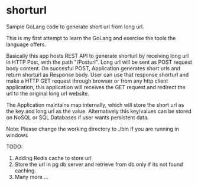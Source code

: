 # shorturl
Sample GoLang code to generate short url from long url.

This is my first attempt to learn the GoLang and exercise the tools the language offers. 

Basically this app hosts REST API to generate shorturl by receiving long url in HTTP Post, with the path "/Posturl". Long url will be sent as POST request body content.
On succesful POST, Application generates short urls and return shorturl as Response body. 
User can use that response shorturl and make a HTTP GET request through browser or from any http client application,
this application will receives the GET request and redirect the url to the original long url website.

The Application maintains map internally, which will store the short url as the key and long url as the value. Alternatively this key/values can be stored on NoSQL or SQL Databases if user wants persistent data. 

Note: Please change the working directory to ./bin if you are running in windows

TODO: 
1. Adding Redis cache to store url 
2. Store the url in pg db server and retrieve from db only if its not found caching.
3. Many more ...



